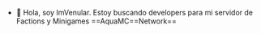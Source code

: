 - 👋 Hola, soy ImVenular. 
Estoy buscando developers para mi servidor de
Factions y Minigames
==AquaMC==Network==
